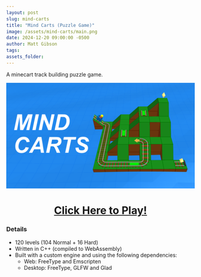 ```yaml
---
layout: post
slug: mind-carts
title: "Mind Carts (Puzzle Game)"
image: /assets/mind-carts/main.png
date: 2024-12-20 09:00:00 -0500
author: Matt Gibson
tags: 
assets_folder: 
---
```


A minecart track building puzzle game.

<!--more-->

<a href="/mindcarts" target="_blank"><img src="/assets/mind-carts/main.png"></img></a>

<h1 style="text-align: center;"><a href="/mindcarts" target="_blank">Click Here to Play!</a></h1>

### Details
- 120 levels (104 Normal + 16 Hard)
- Written in C++ (compiled to WebAssembly)
- Built with a custom engine and using the following dependencies:
	- Web: FreeType and Emscripten
	- Desktop: FreeType, GLFW and Glad
